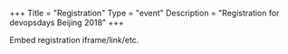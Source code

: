 +++
Title = "Registration"
Type = "event"
Description = "Registration for devopsdays Beijing 2018"
+++

<div style="width:100%; text-align:left;">

Embed registration iframe/link/etc.
</div></div>
</div>
